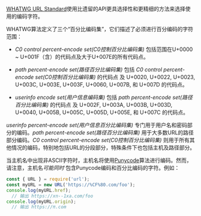 
[WHATWG URL Standard][]使用比遗留的API更具选择性和更精细的方法来选择使用的编码字符。

WHATWG算法定义了三个“百分比编码集”，它们描述了必须进行百分编码的字符范围：

* *C0 control percent-encode set(C0控制百分比编码集)* 包括范围在U+0000 ~ U+001F（含）的代码点及大于U+007E的所有代码点。

* *path percent-encode set(路径百分比编码集)* 包括 *C0 control percent-encode set(C0控制百分比编码集)* 的代码点 及 U+0020, U+0022, U+0023, U+003C, U+003E, U+003F, U+0060, U+007B, 和 U+007D 的代码点。

* *userinfo encode set(用户信息编码集)* 包括 *path percent-encode set(路径百分比编码集)* 的代码点 及 U+002F, U+003A, U+003B, U+003D, U+0040, U+005B, U+005C, U+005D, U+005E, 和 U+007C 的代码点。

*userinfo percent-encode set(用户信息百分比编码集)* 专门用于用户名和密码部分的编码。*path percent-encode set(路径百分比编码集)* 用于大多数URL的路径部分编码。*C0 control percent-encode set(C0控制百分比编码集)* 则用于所有其他情况的编码，特别地包括URL的分段部分，特殊条件下也包括主机及路径部分。

当主机名中出现非ASCII字符时，主机名将使用[Punycode][]算法进行编码。然而，请注意，主机名*可能同时* 包含Punycode编码和百分比编码的字符。例如：

```js
const { URL } = require('url');
const myURL = new URL('https://%CF%80.com/foo');
console.log(myURL.href);
  // 输出 https://xn--1xa.com/foo
console.log(myURL.origin);
  // 输出 https://π.com
```

[`Error`]: errors.html#errors_class_error
[`JSON.stringify()`]: https://developer.mozilla.org/en/docs/Web/JavaScript/Reference/Global_Objects/JSON/stringify
[`Map`]: https://developer.mozilla.org/en-US/docs/Web/JavaScript/Reference/Global_Objects/Map
[`TypeError`]: errors.html#errors_class_typeerror
[`URLSearchParams`]: #url_class_urlsearchparams
[`array.toString()`]: https://developer.mozilla.org/en-US/docs/Web/JavaScript/Reference/Global_Objects/Array/toString
[`new URL()`]: #url_constructor_new_url_input_base
[`querystring`]: querystring.html
[`require('url').format()`]: #url_url_format_url_options
[`url.domainToASCII()`]: #url_url_domaintoascii_domain
[`url.domainToUnicode()`]: #url_url_domaintounicode_domain
[`url.format()`]: #url_url_format_urlobject
[`url.href`]: #url_url_href
[`url.parse()`]: #url_url_parse_urlstring_parsequerystring_slashesdenotehost
[`url.search`]: #url_url_search
[`url.toJSON()`]: #url_url_tojson
[`url.toString()`]: #url_url_tostring
[`urlSearchParams.entries()`]: #url_urlsearchparams_entries
[`urlSearchParams@@iterator()`]: #url_urlsearchparams_iterator
[Punycode]: https://tools.ietf.org/html/rfc5891#section-4.4
[WHATWG URL Standard]: https://url.spec.whatwg.org/
[WHATWG URL]: #url_the_whatwg_url_api
[examples of parsed URLs]: https://url.spec.whatwg.org/#example-url-parsing
[percent-encoded]: #whatwg-percent-encoding
[stable sorting algorithm]: https://en.wikipedia.org/wiki/Sorting_algorithm#Stability
